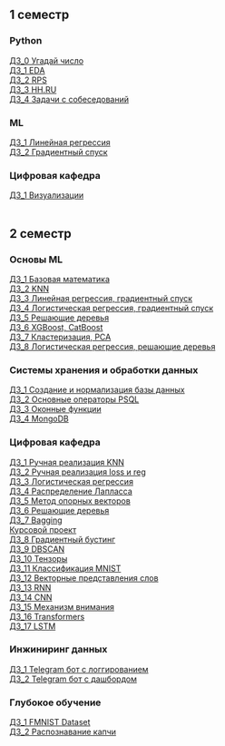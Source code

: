 ## 1 семестр
### Python
[ДЗ_0 Угадай число](https://github.com/Vendor62/MIPT_practice/tree/main/homework/py_hw_0)<br>
[ДЗ_1 EDA](https://github.com/Vendor62/MIPT_practice/tree/main/homework/py_hw_1)<br>
[ДЗ_2 RPS](https://github.com/Vendor62/MIPT_practice/tree/main/homework/py_hw_2)<br>
[ДЗ_3 HH.RU](https://github.com/Vendor62/MIPT_practice/tree/main/homework/py_hw_3)<br>
[ДЗ_4 Задачи с собеседований](https://github.com/Vendor62/MIPT_practice/blob/main/homework/py_hw_4/py_hw_4.ipynb)<br>
### ML
[ДЗ_1 Линейная регрессия](https://github.com/Vendor62/MIPT_practice/tree/main/homework/ml_hw_1)<br>
[ДЗ_2 Градиентный спуск](https://github.com/Vendor62/MIPT_practice/tree/main/homework/ml_hw_2)<br>
### Цифровая кафедра
[ДЗ_1 Визуализации](https://github.com/Vendor62/MIPT_practice/tree/main/homework/dd_hw_1cd)<br><br>
## 2 семестр
### Основы ML
[ДЗ_1 Базовая математика](https://github.com/Vendor62/MIPT_practice/tree/main/homework/fml_hw_1/fml_1.ipynb)<br>
[ДЗ_2 KNN](https://github.com/Vendor62/MIPT_practice/tree/main/homework/fml_hw_2/fml_2.ipynb)<br>
[ДЗ_3 Линейная регрессия, градиентный спуск](https://github.com/Vendor62/MIPT_practice/tree/main/homework/fml_hw_3/fml_hw3.ipynb)<br>
[ДЗ_4 Логистическая регрессия, градиентный спуск](https://github.com/Vendor62/MIPT_practice/tree/main/homework/fml_hw_4/fml_4.ipynb)<br>
[ДЗ_5 Решающие деревья](https://github.com/Vendor62/MIPT_practice/tree/main/homework/fml_hw_5/fml_5.ipynb)<br>
[ДЗ_6 XGBoost, CatBoost](https://github.com/Vendor62/MIPT_practice/tree/main/homework/fml_hw_6/fml_6.ipynb)<br>
[ДЗ_7 Кластеризация, PCA](https://github.com/Vendor62/MIPT_practice/tree/main/homework/fml_hw_7/fml_7.ipynb)<br>
[ДЗ_8 Логистическая регрессия, решающие деревья](https://github.com/Vendor62/MIPT_practice/tree/main/homework/fml_hw_8/hw_additional.ipynb)<br>
### Системы хранения и обработки данных
[ДЗ_1 Cоздание и нормализация базы данных](https://github.com/Vendor62/MIPT_practice/blob/main/homework/dsps_hw_1/dsps_1.ipynb)<br>
[ДЗ_2 Основные операторы PSQL](https://github.com/Vendor62/MIPT_practice/blob/main/homework/dsps_hw_2/dsps_2.ipynb)<br>
[ДЗ_3 Оконные функции](https://github.com/Vendor62/MIPT_practice/blob/main/homework/dsps_hw_3/dsps_3.ipynb)<br>
[ДЗ_4 MongoDB](https://github.com/Vendor62/MIPT_practice/blob/main/homework/dsps_hw_4/dsps_4.ipynb)<br>
### Цифровая кафедра
[ДЗ_1 Ручная реализация KNN](https://github.com/Vendor62/MIPT_practice/blob/main/homework/dd_hw_2_1/knn_assignment_0_01.ipynb)<br>
[ДЗ_2 Ручная реализация loss и reg](https://github.com/Vendor62/MIPT_practice/blob/main/homework/dd_hw_2_2/derivatives_assignment_03.ipynb)<br>
[ДЗ_3 Логистическая регрессия](https://github.com/Vendor62/MIPT_practice/blob/main/homework/dd_hw_2_3/dd_3.ipynb)<br>
[ДЗ_4 Распределение Лапласса](https://github.com/Vendor62/MIPT_practice/blob/main/homework/dd_hw_2_4/laplace_distribution_assignment_0_02.ipynb)<br>
[ДЗ_5 Метод опорных векторов](https://github.com/Vendor62/MIPT_practice/blob/main/homework/dd_hw_2_5/dd_5.ipynb)<br>
[ДЗ_6 Решающие деревья](https://github.com/Vendor62/MIPT_practice/blob/main/homework/dd_hw_2_6/dd_6.ipynb)<br>
[ДЗ_7 Bagging](https://github.com/Vendor62/MIPT_practice/blob/main/homework/dd_hw_2_7/assignment_bagging_and_oob.ipynb)<br>
[Курсовой проект](https://github.com/Vendor62/MIPT_practice/blob/main/homework/dd_project/pr2.ipynb)<br>
[ДЗ_8 Градиентный бустинг](https://github.com/Vendor62/MIPT_practice/blob/main/homework/dd_hw_2_8/dd_8.ipynb)<br>
[ДЗ_9 DBSCAN](https://github.com/Vendor62/MIPT_practice/blob/main/homework/dd_hw_2_9/dd_9.ipynb)<br>
[ДЗ_10 Тензоры](https://github.com/Vendor62/MIPT_practice/blob/main/homework/dd_hw_2_10/dd_10.ipynb)<br>
[ДЗ_11 Классификация MNIST](https://github.com/Vendor62/MIPT_practice/blob/main/homework/dd_hw_2_11/assignment_mnist.ipynb)<br>
[ДЗ_12 Векторные представления слов](https://github.com/Vendor62/MIPT_practice/blob/main/homework/dd_hw_2_12/assignment_text_classification.ipynb)<br>
[ДЗ_13 RNN](https://github.com/Vendor62/MIPT_practice/blob/main/homework/dd_hw_2_13/NLP_HW_Lab01_Poetry_generation_v5.ipynb)<br>
[ДЗ_14 CNN](https://github.com/Vendor62/MIPT_practice/blob/main/homework/dd_hw_2_14/assignment_fmnist.ipynb)<br>
[ДЗ_15 Механизм внимания](https://github.com/Vendor62/MIPT_practice/blob/main/homework/dd_hw_2_15/dd_15.ipynb)<br>
[ДЗ_16 Transformers](https://github.com/Vendor62/MIPT_practice/blob/main/homework/dd_hw_2_16/NLP_hw01_texts.ipynb)<br>
[ДЗ_17 LSTM](https://github.com/Vendor62/MIPT_practice/blob/main/homework/dd_hw_2_17/semantic_role_marking.ipynb)<br>
### Инжиниринг данных
[ДЗ_1 Telegram бот с логгированием](https://github.com/Vendor62/MIPT_practice/blob/main/homework/de_2)<br>
[ДЗ_2 Telegram бот с дашбордом](https://github.com/Vendor62/MIPT_practice/blob/main/homework/de_3)<br>
### Глубокое обучение
[ДЗ_1 FMNIST Dataset](https://github.com/Vendor62/MIPT_practice/blob/main/homework/dl_1/dl_1.ipynb)<br>
[ДЗ_2 Распознавание капчи](https://github.com/Vendor62/MIPT_practice/blob/main/homework/dl_2/dl_2.ipynb)<br>